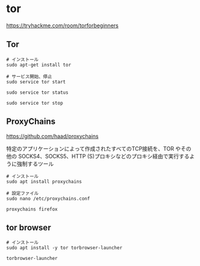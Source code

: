 # tor

https://tryhackme.com/room/torforbeginners

## Tor

```shell
# インストール
sudo apt-get install tor

# サービス開始、停止
sudo service tor start

sudo service tor status

sudo service tor stop
```

## ProxyChains

https://github.com/haad/proxychains

特定のアプリケーションによって作成されたすべてのTCP接続を、TOR やその他の SOCKS4、SOCKS5、HTTP (S)プロキシなどのプロキシ経由で実行するように強制するツール

```shell
# インストール
sudo apt install proxychains

# 設定ファイル
sudo nano /etc/proxychains.conf
```

```shell
proxychains firefox
```

## tor browser

```shell
# インストール
sudo apt install -y tor torbrowser-launcher

torbrowser-launcher
```


